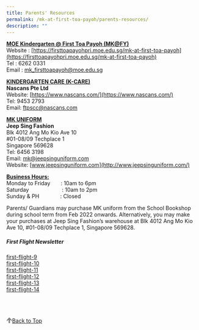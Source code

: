 ```yaml
---
title: Parents' Resources
permalink: /mk-at-first-toa-payoh/parents-resources/
description: ""
---
```

<b><u>MOE Kindergarten @ First Toa Payoh (MK@FY)</u></b>
<br>
Website : [https://firsttoapayohpri.moe.edu.sg/mk-at-first-toa-payoh](https://firsttoapayohpri.moe.edu.sg/mk-at-first-toa-payoh)
<br>
Tel : 6262 0331
<br>
Email : [mk\_firsttoapayoh@moe.edu.sg](mailto:mk_firsttoapayoh@moe.edu.sg)

<b><u>KINDERGARTEN CARE (K-CARE)</u></b>
<br>
**Nascans Pte Ltd**
<br>
Website: [https://www.nascans.com/](https://www.nascans.com/)
<br>
Tel: 9453 2793
<br>
Email: [ftpscc@nascans.com](mailto:ftpscc@nascans.com)

<b><u>MK UNIFORM</u></b>
<br>
**Jeep Sing Fashion**
<br>
Blk 4012 Ang Mo Kio Ave 10
<br>
#01-08/09 Techplace 1
<br>
Singapore 569628
<br>
Tel: 6456 3198
<br>
Email: [mk@jeepsinguniform.com](mailto:mk@jeepsinguniform.com)
<br>
Website: [www.jeepsinguniform.com](http://www.jeepsinguniform.com/)

<b><u>Business Hours:</u></b>
<br>
Monday to Friday       : 10am to 6pm
<br>
Saturday                      : 10am to 2pm
<br>
Sunday & PH              : Closed

  
Parents/ Guardians may purchase MK uniform from the School Bookshop during school term from Feb 2022 onwards. Alternatively, you may make your purchases at Jeep Sing Fashion’s warehouse at Blk 4012 Ang Mo Kio Ave 10, #01-08/09 Techplace 1, Singapore 569628.  

##### First Flight Newsletter


[first-flight-9](/files/first-flight-9.pdf)<br>
[first-flight-10](/files/first-flight-10.pdf)<br>
[first-flight-11](/files/first-flight-11.pdf)<br>
[first-flight-12](/files/first-flight-12.pdf)<br>
[first-flight-13](/files/first-flight-13.pdf)<br>
[first-flight-14](/files/first-flight-14.pdf)<br>

<br>
<br>
<br>

<a href="/mk-at-first-toa-payoh/parents-resources#lo_main">
	 <img src="/images/arrow-up.png" style="width:3%" align="left"/> Back to Top
</a>